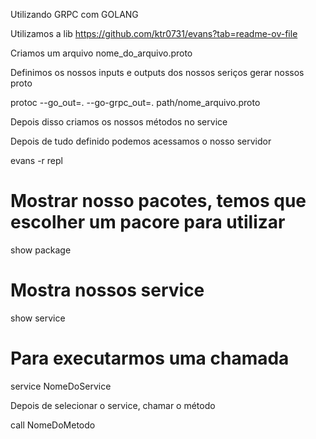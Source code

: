 Utilizando GRPC com GOLANG

Utilizamos a lib https://github.com/ktr0731/evans?tab=readme-ov-file

Criamos um arquivo nome_do_arquivo.proto

Definimos os nossos inputs e outputs dos nossos seriços  gerar nossos proto
 
protoc --go_out=. --go-grpc_out=. path/nome_arquivo.proto

Depois disso criamos os nossos métodos no service

Depois de tudo definido podemos acessamos o nosso servidor

evans -r repl

# Mostrar nosso pacotes, temos que escolher um pacore para utilizar
show package

# Mostra nossos service 
show service

# Para executarmos uma chamada

service NomeDoService

Depois de selecionar o service, chamar o método

call NomeDoMetodo

